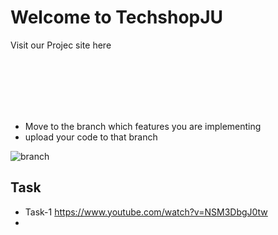 # Welcome to TechshopJU
Visit our Projec site here


<br><br><br><br><br>
* Move to the branch which features you are implementing
* upload your code to that branch

![branch](https://github.com/abdulmukit98/swe/blob/main/images/image.png) <br>


## Task

* Task-1 https://www.youtube.com/watch?v=NSM3DbgJ0tw
* 
